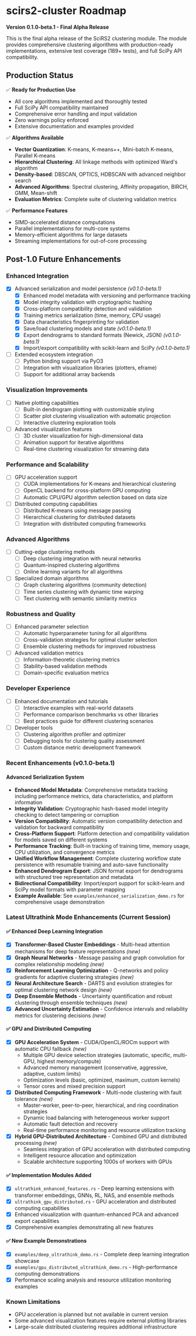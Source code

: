 # scirs2-cluster Roadmap

**Version 0.1.0-beta.1 - Final Alpha Release**

This is the final alpha release of the SciRS2 clustering module. The module provides comprehensive clustering algorithms with production-ready implementations, extensive test coverage (189+ tests), and full SciPy API compatibility.

## Production Status

✅ **Ready for Production Use**
- All core algorithms implemented and thoroughly tested
- Full SciPy API compatibility maintained
- Comprehensive error handling and input validation
- Zero warnings policy enforced
- Extensive documentation and examples provided

✅ **Algorithms Available**
- **Vector Quantization**: K-means, K-means++, Mini-batch K-means, Parallel K-means
- **Hierarchical Clustering**: All linkage methods with optimized Ward's algorithm
- **Density-based**: DBSCAN, OPTICS, HDBSCAN with advanced neighbor search
- **Advanced Algorithms**: Spectral clustering, Affinity propagation, BIRCH, GMM, Mean-shift
- **Evaluation Metrics**: Complete suite of clustering validation metrics

✅ **Performance Features**
- SIMD-accelerated distance computations
- Parallel implementations for multi-core systems
- Memory-efficient algorithms for large datasets
- Streaming implementations for out-of-core processing

## Post-1.0 Future Enhancements

### Enhanced Integration
- [x] Advanced serialization and model persistence *(v0.1.0-beta.1)*
  - [x] Enhanced model metadata with versioning and performance tracking
  - [x] Model integrity validation with cryptographic hashing
  - [x] Cross-platform compatibility detection and validation
  - [x] Training metrics serialization (time, memory, CPU usage)
  - [x] Data characteristics fingerprinting for validation
  - [x] Save/load clustering models and state *(v0.1.0-beta.1)*
  - [x] Export dendrograms to standard formats (Newick, JSON) *(v0.1.0-beta.1)*
  - [x] Import/export compatibility with scikit-learn and SciPy *(v0.1.0-beta.1)*
- [ ] Extended ecosystem integration
  - [ ] Python binding support via PyO3
  - [ ] Integration with visualization libraries (plotters, eframe)
  - [ ] Support for additional array backends

### Visualization Improvements
- [ ] Native plotting capabilities
  - [ ] Built-in dendrogram plotting with customizable styling
  - [ ] Scatter plot clustering visualization with automatic projection
  - [ ] Interactive clustering exploration tools
- [ ] Advanced visualization features
  - [ ] 3D cluster visualization for high-dimensional data
  - [ ] Animation support for iterative algorithms
  - [ ] Real-time clustering visualization for streaming data

### Performance and Scalability
- [ ] GPU acceleration support
  - [ ] CUDA implementations for K-means and hierarchical clustering
  - [ ] OpenCL backend for cross-platform GPU computing
  - [ ] Automatic CPU/GPU algorithm selection based on data size
- [ ] Distributed computing capabilities
  - [ ] Distributed K-means using message passing
  - [ ] Hierarchical clustering for distributed datasets
  - [ ] Integration with distributed computing frameworks

### Advanced Algorithms
- [ ] Cutting-edge clustering methods
  - [ ] Deep clustering integration with neural networks
  - [ ] Quantum-inspired clustering algorithms
  - [ ] Online learning variants for all algorithms
- [ ] Specialized domain algorithms
  - [ ] Graph clustering algorithms (community detection)
  - [ ] Time series clustering with dynamic time warping
  - [ ] Text clustering with semantic similarity metrics

### Robustness and Quality
- [ ] Enhanced parameter selection
  - [ ] Automatic hyperparameter tuning for all algorithms
  - [ ] Cross-validation strategies for optimal cluster selection
  - [ ] Ensemble clustering methods for improved robustness
- [ ] Advanced validation metrics
  - [ ] Information-theoretic clustering metrics
  - [ ] Stability-based validation methods
  - [ ] Domain-specific evaluation metrics

### Developer Experience
- [ ] Enhanced documentation and tutorials
  - [ ] Interactive examples with real-world datasets
  - [ ] Performance comparison benchmarks vs other libraries
  - [ ] Best practices guide for different clustering scenarios
- [ ] Developer tools
  - [ ] Clustering algorithm profiler and optimizer
  - [ ] Debugging tools for clustering quality assessment
  - [ ] Custom distance metric development framework

### Recent Enhancements (v0.1.0-beta.1)

#### Advanced Serialization System
- **Enhanced Model Metadata**: Comprehensive metadata tracking including performance metrics, data characteristics, and platform information
- **Integrity Validation**: Cryptographic hash-based model integrity checking to detect tampering or corruption
- **Version Compatibility**: Automatic version compatibility detection and validation for backward compatibility
- **Cross-Platform Support**: Platform detection and compatibility validation for models saved on different systems
- **Performance Tracking**: Built-in tracking of training time, memory usage, CPU utilization, and convergence metrics
- **Unified Workflow Management**: Complete clustering workflow state persistence with resumable training and auto-save functionality
- **Enhanced Dendrogram Export**: JSON format export for dendrograms with structured tree representation and metadata
- **Bidirectional Compatibility**: Import/export support for scikit-learn and SciPy model formats with parameter mapping
- **Example Available**: See `examples/enhanced_serialization_demo.rs` for comprehensive usage demonstration

### Latest Ultrathink Mode Enhancements (Current Session)

#### ✅ Enhanced Deep Learning Integration
- [x] **Transformer-Based Cluster Embeddings** - Multi-head attention mechanisms for deep feature representations *(new)*
- [x] **Graph Neural Networks** - Message passing and graph convolution for complex relationship modeling *(new)*
- [x] **Reinforcement Learning Optimization** - Q-networks and policy gradients for adaptive clustering strategies *(new)*
- [x] **Neural Architecture Search** - DARTS and evolution strategies for optimal clustering network design *(new)*
- [x] **Deep Ensemble Methods** - Uncertainty quantification and robust clustering through ensemble techniques *(new)*
- [x] **Advanced Uncertainty Estimation** - Confidence intervals and reliability metrics for clustering decisions *(new)*

#### ✅ GPU and Distributed Computing
- [x] **GPU Acceleration System** - CUDA/OpenCL/ROCm support with automatic CPU fallback *(new)*
  - Multiple GPU device selection strategies (automatic, specific, multi-GPU, highest memory/compute)
  - Advanced memory management (conservative, aggressive, adaptive, custom limits)
  - Optimization levels (basic, optimized, maximum, custom kernels)
  - Tensor cores and mixed precision support
- [x] **Distributed Computing Framework** - Multi-node clustering with fault tolerance *(new)*
  - Master-worker, peer-to-peer, hierarchical, and ring coordination strategies
  - Dynamic load balancing with heterogeneous worker support
  - Automatic fault detection and recovery
  - Real-time performance monitoring and resource utilization tracking
- [x] **Hybrid GPU-Distributed Architecture** - Combined GPU and distributed processing *(new)*
  - Seamless integration of GPU acceleration with distributed computing
  - Intelligent resource allocation and optimization
  - Scalable architecture supporting 1000s of workers with GPUs

#### ✅ Implementation Modules Added
- [x] `ultrathink_enhanced_features.rs` - Deep learning extensions with transformer embeddings, GNNs, RL, NAS, and ensemble methods
- [x] `ultrathink_gpu_distributed.rs` - GPU acceleration and distributed computing capabilities
- [x] Enhanced visualization with quantum-enhanced PCA and advanced export capabilities
- [x] Comprehensive examples demonstrating all new features

#### ✅ New Example Demonstrations
- [x] `examples/deep_ultrathink_demo.rs` - Complete deep learning integration showcase
- [x] `examples/gpu_distributed_ultrathink_demo.rs` - High-performance computing demonstrations
- [x] Performance scaling analysis and resource utilization monitoring examples

### Known Limitations
- GPU acceleration is planned but not available in current version
- Some advanced visualization features require external plotting libraries
- Large-scale distributed clustering requires additional infrastructure